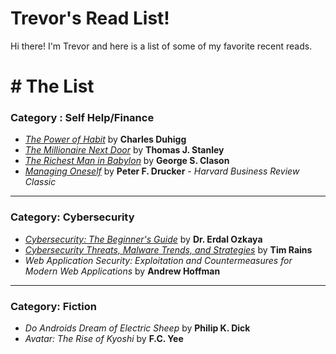 # Trevor's Read List!

Hi there! I'm Trevor and here is a list of some of my favorite recent reads.


# # The List
### Category : Self Help/Finance
- [*The Power of Habit*](/PowerOfHabit.md) by **Charles Duhigg**
- [*The Millionaire Next Door*](/MillionaireNextDoor.md) by **Thomas J. Stanley**
- [*The Richest Man in Babylon*](/RichestManinBabylon.md) by **George S. Clason**
- [*Managing Oneself*](/ManagingOneself.md) by **Peter F. Drucker** - *Harvard Business Review Classic*
___
### Category: Cybersecurity
- [*Cybersecurity: The Beginner's Guide*](/Ozkaya.md) by **Dr. Erdal Ozkaya**
- [*Cybersecurity Threats, Malware Trends, and Strategies*](/TimRains.md) by **Tim Rains**
- *Web Application Security: Exploitation and Countermeasures for Modern Web Applications* by **Andrew Hoffman**
---
### Category: Fiction
- *Do Androids Dream of Electric Sheep* by **Philip K. Dick**
- *Avatar: The Rise of Kyoshi* by **F.C. Yee**
